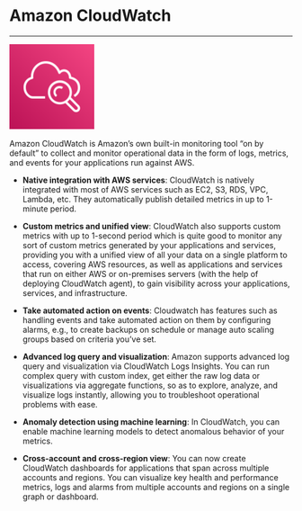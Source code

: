 # Amazon CloudWatch

---

<img src="../images/icons/Amazon-CloudWatch.svg" width=30% />

Amazon CloudWatch is Amazon’s own built-in monitoring tool “on by default” to collect and monitor operational data in the form of logs, metrics, and events for your applications run against AWS.

* **Native integration with AWS services**: CloudWatch is natively integrated with most of AWS services such as EC2, S3, RDS, VPC, Lambda, etc. They automatically publish detailed metrics in up to 1-minute period.

* **Custom metrics and unified view**: CloudWatch also supports custom metrics with up to 1-second period which is quite good to monitor any sort of custom metrics generated by your applications and services, providing you with a unified view of all your data on a single platform to access, covering AWS resources, as well as applications and services that run on either AWS or on-premises servers (with the help of deploying CloudWatch agent), to gain visibility across your applications, services, and infrastructure.

* **Take automated action on events**: Cloudwatch has features such as handling events and take automated action on them by configuring alarms, e.g., to create backups on schedule or manage auto scaling groups based on criteria you’ve set.

* **Advanced log query and visualization**: Amazon supports advanced log query and visualization via CloudWatch Logs Insights. You can run complex query with custom index, get either the raw log data or visualizations via aggregate functions, so as to explore, analyze, and visualize logs instantly, allowing you to troubleshoot operational problems with ease.

* **Anomaly detection using machine learning**: In CloudWatch, you can enable machine learning models to detect anomalous behavior of your metrics.

* **Cross-account and cross-region view**: You can now create CloudWatch dashboards for applications that span across multiple accounts and regions. You can visualize key health and performance metrics, logs and alarms from multiple accounts and regions on a single graph or dashboard.
